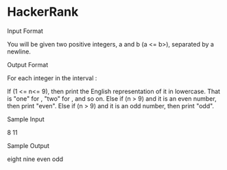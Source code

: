 # HackerRank
Input Format

You will be given two positive integers, a and b (a <= b>), separated by a newline.

Output Format

For each integer  in the interval  :

If (1 <= n<= 9), then print the English representation of it in lowercase. That is "one" for , "two" for , and so on.
Else if (n > 9) and it is an even number, then print "even".
Else if (n > 9) and it is an odd number, then print "odd".

Sample Input

8
11

Sample Output

eight
nine
even
odd
